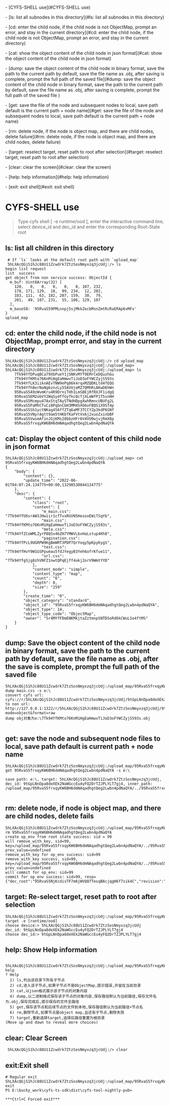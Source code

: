\- [CYFS-SHELL use](#CYFS-SHELL use)

 \- [ls: list all subnodes in this directory](#ls: list all subnodes in this directory)

 \- [cd: enter the child node, if the child node is not ObjectMap, prompt an error, and stay in the current directory](#cd: enter the child node, if the child node is not ObjectMap, prompt an error, and stay in the current directory)

 \- [cat: show the object content of the child node in json format](#cat: show the object content of the child node in json format)

 \- [dump: save the object content of the child node in binary format, save the path to the current path by default, save the file name as .obj, after saving is complete, prompt the full path of the saved file](#dump: save the object content of the child node in binary format, save the path to the current path by default, save the file name as .obj, after saving is complete, prompt the full path of the saved file )

 \- [get: save the file of the node and subsequent nodes to local, save path default is the current path + node name](#get: save the file of the node and subsequent nodes to local, save path default is the current path + node name)

 \- [rm: delete node, if the node is object map, and there are child nodes, delete failure](#rm: delete node, if the node is object map, and there are child nodes, delete failure)

 \- [target: reselect target, reset path to root after selection](#target: reselect target, reset path to root after selection)

 \- [clear: clear the screen](#clear: clear the screen)

 \- [help: help information](#help: help information)

 \- [exit: exit shell](#exit: exit shell)

# CYFS-SHELL use

> Type cyfs shell [ -e runtime/ood ], enter the interactive command line, select device_id and dec_id and enter the corresponding Root-State root

## ls: list all children in this directory

```shell
 # If `ls` looks at the default root path with `upload_map`
 5hLXAcQGjS1hJc88U11Zcwdrk7ZtzSosNmyxzq3jcUdj:/> ls
begin list request
list  success
get object from non service success: ObjectId {
  m_buf: Uint8Array(32) [
    120,   0,   0,   0,   0,   8, 107, 232,
    178, 171, 129,  18,  99, 234,  12, 202,
    183, 111,  63, 182, 207, 159,  30,  79,
    201,  49, 107, 231,  55, 186, 129, 107
  ],
  m_base58: '95RvaS59PMLnnpj5sjMkkZecbMxnZmtRcRaERAp6vMFx'
}
upload_map
```

## cd: enter the child node, if the child node is not ObjectMap, prompt error, and stay in the current directory

```shell
5hLXAcQGjS1hJc88U11Zcwdrk7ZtzSosNmyxzq3jcUdj:/> cd upload_map
5hLXAcQGjS1hJc88U11Zcwdrk7ZtzSosNmyxzq3jcUdj:/upload_map>
5hLXAcQGjS1hJc88U11Zcwdrk7ZtzSosNmyxzq3jcUdj:/upload_map> ls
    7Tk94YfDPuqBCa79XbPueY1jSNKvMYf9EMrCeDQuzhGu
    7Tk94YfKMto76KnMiHgEaHmwvTiJoD3oFYWCZyjS593s
    7Tk94YfLK3iiknAEvTNW9ePq86k4rqxMZQDKLtd4fEQG
    7Tk94Yfh8erNaNg6znzLy55AVUjeMZ7QMhRiAKwD6hWn
    95RvaS5A9zWvmKru4R9DrniTHh1LmSBEjRfRXJF1idgQ
    95RvaS5EM2obVY2WqSydffGyfkcQcTjXLmWfP1T5snHH
    95RvaS5Mcmpu47AxStqTAySTNdHDpgXwhRmncUBUFg2L
    95RvaS5PaMhCTuCz8PqbnCbH3MM4SX66oFBQS1X9ST4p
    95RvaS5Sh1yctNKag456ffZTq6aMF3TCCYZp3kdP6SNf
    95RvaS5VNyrAgtt9am5tHKbfKaFVtVx6j2xuoZxinbBF
    95RvaS5VwsmAfinJGjKMs28bbzHFr6V4VU9wjvjRmX8p
    95RvaS5frxqyKW6BH6dmNAqadhgtQeg2Lwbn4pdNaQYA

```

## cat: Display the object content of this child node in json format

``` shell
5hLXAcQGjS1hJc88U11Zcwdrk7ZtzSosNmyxzq3jcUdj:/upload_map> cat 95RvaS5frxqyKW6BH6dmNAqadhgtQeg2Lwbn4pdNaQYA
{
    "body": {
        "content": {},
        "update_time": "2022-06-01T04:07:24.134775+00:00,13298530044134775"
    },
    "desc": {
        "content": {
            "class": "root",
            "content": {
                "m_main.css": "7Tk94YfU6srAW3JHwiir1cfTvxRGVN5HesoxEWiTSqYb",
                "main.css": "7Tk94YfKMto76KnMiHgEaHmwvTiJoD3oFYWCZyjS593s",
                "meta.css": "7Tk94YfZCoWMLZyrP8QSv4bZH7YMWVLbvHaLstup4Kh8",
                "pagination.css": "7Tk94YfPcL9UGRPW9KgBmWRT3PDP7QrYoqy5pKpyKygS",
                "test.css": "7Tk94YfHvY9W1GSPpumau5fdJYegyB3Yeh6ofrKfue11",
                "url.css": "7Tk94YfgSjg8zhVNFZ1nwtQPqEjff4ukj2orV9WmtYYD"
            },
            "content_mode": "simple",
            "content_type": "map",
            "count": "6",
            "depth": 0,
            "size": "259"
        },
        "create_time": "0",
        "object_category": "standard",
        "object_id": "95RvaS5frxqyKW6BH6dmNAqadhgtQeg2Lwbn4pdNaQYA",
        "object_type": 14,
        "object_type_code": "ObjectMap",
        "owner": "5r4MYfFDmENKMkjtaZztmnpSNTDSoRd6kCWuLSo4ftMS"
    }
}
```

## dump: Save the object content of the child node in binary format, save the path to the current path by default, save the file name as .obj, after the save is complete, prompt the full path of the saved file

```shell
5hLXAcQGjS1hJc88U11Zcwdrk7ZtzSosNmyxzq3jcUdj:/upload_map/95RvaS5frxqyKW6BH6dmNAqadhgtQeg2Lwbn4pdNaQYA> dump main.css -s e:\
convert cyfs url: cyfs://r/5hLXAcQGjS1hJc88U11Zcwdrk7ZtzSosNmyxzq3jcUdj/9tGpLNnDpa8deXEk2NaWGccEu4yFQ2DrTZJPLYLT7gj4//upload_map/95RvaS5frxqyKW6BH6dmNAqadhgtQeg2Lwbn4pdNaQYA/main.css to non url: http://127.0.0.1:1322/r/5hLXAcQGjS1hJc88U11Zcwdrk7ZtzSosNmyxzq3jcUdj/9tGpLNnDpa8deXEk2NaWGccEu4yFQ2DrTZJPLYLT7gj4//upload_map/95RvaS5frxqyKW6BH6dmNAqadhgtQeg2Lwbn4pdNaQYA/main.css?mode=object&format=raw
dump obj对象为e:\7Tk94YfKMto76KnMiHgEaHmwvTiJoD3oFYWCZyjS593s.obj
 
```

## get: save the node and subsequent node files to local, save path default is current path + node name

```shell
5hLXAcQGjS1hJc88U11Zcwdrk7ZtzSosNmyxzq3jcUdj:/upload_map/95RvaS5frxqyKW6BH6dmNAqadhgtQeg2Lwbn4pdNaQYA/..> get 95RvaS5frxqyKW6BH6dmNAqadhgtQeg2Lwbn4pdNaQYA -s e:\

save path: e:\, target: 5hLXAcQGjS1hJc88U11Zcwdrk7ZtzSosNmyxzq3jcUdj, dec_id: 9tGpLNnDpa8deXEk2NaWGccEu4yFQ2DrTZJPLYLT7gj4, inner_path: /upload_map/95RvaS5frxqyKW6BH6dmNAqadhgtQeg2Lwbn4pdNaQYA/../95RvaS5frxqyKW6BH6dmNAqadhgtQeg2Lwbn4pdNaQYA


```

## rm: delete node, if node is object map, and there are child nodes, delete fails

```shell
5hLXAcQGjS1hJc88U11Zcwdrk7ZtzSosNmyxzq3jcUdj:/upload_map/95RvaS5frxqyKW6BH6dmNAqadhgtQeg2Lwbn4pdNaQYA/..> rm 95RvaS5frxqyKW6BH6dmNAqadhgtQeg2Lwbn4pdNaQYA
create op_env from root state success: sid = 99
will remove_with_key, sid=99, key=/upload_map/95RvaS5frxqyKW6BH6dmNAqadhgtQeg2Lwbn4pdNaQYA/../95RvaS5frxqyKW6BH6dmNAqadhgtQeg2Lwbn4pdNaQYA, prev_value=undefined
remove_with_key for op_env success: sid=99
remove_with_key success, sid=99, key=/upload_map/95RvaS5frxqyKW6BH6dmNAqadhgtQeg2Lwbn4pdNaQYA/../95RvaS5frxqyKW6BH6dmNAqadhgtQeg2Lwbn4pdNaQYA, prev_value=undefined
will commit for op_env: sid=99
commit for op_env success: sid=99, resp={"dec_root":"95RvaS5NjKcdisTF7m6jWVQ87TesqBAcjqgH6f7sik4C","revision":"14","root":"95RvaS5NjKcdisTF7m6jWVQ87TesqBAcjqgH6f7sik4C"}
```

## target: Re-select target, reset path to root after selection

```shell
5hLXAcQGjS1hJc88U11Zcwdrk7ZtzSosNmyxzq3jcUdj:/upload_map/95RvaS5frxqyKW6BH6dmNAqadhgtQeg2Lwbn4pdNaQYA/..>  target -e [runtime/ood]
choose device:> 5hLXAcQGjS1hJc88U11Zcwdrk7ZtzSosNmyxzq3jcUdj
dec_id: 9tGpLNnDpa8deXEk2NaWGccEu4yFQ2DrTZJPLYLT7gj4
choose dec_id:> 9tGpLNnDpa8deXEk2NaWGccEu4yFQ2DrTZJPLYLT7gj4
```



## help: Show Help information

```shell
 5hLXAcQGjS1hJc88U11Zcwdrk7ZtzSosNmyxzq3jcUdj:/upload_map/95RvaS5frxqyKW6BH6dmNAqadhgtQeg2Lwbn4pdNaQYA/..> help
? Help 
  1) ls,列出该目录下所有子节点
  2) cd,进入该子节点,如果子节点不是ObjectMap,提示错误,并留在当前目录
  3) cat,以json格式展示该子节点的对象内容
  4) dump,以二进制格式保存该子节点的对象内容,保存路径默认为当前路径,保存文件名为.obj,保存完成后,提示保存的文件全路径
  5) get,保存该节点和后续节点的文件到本地,保存路径默认为当前路径+节点名
  6) rm,删除节点,如果节点是object map,且还有子节点,删除失败
  7) target,重新选择target,选择后路径重置为根目录
(Move up and down to reveal more choices)
```

## clear: Clear Screen
```shell
 5hLXAcQGjS1hJc88U11Zcwdrk7ZtzSosNmyxzq3jcUdj:/> clear
```

## exit:Exit shell

```shell
# Regular exit
5hLXAcQGjS1hJc88U11Zcwdrk7ZtzSosNmyxzq3jcUdj:/upload_map/95RvaS5frxqyKW6BH6dmNAqadhgtQeg2Lwbn4pdNaQYA/..> exit
PS E:\bucky_work\cyfs-ts-sdk\dist\cyfs-tool-nightly-pub> 

***Ctrl+C Forced exit***
```

